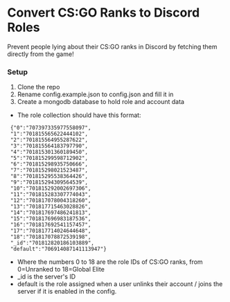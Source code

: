# Convert CS:GO Ranks to Discord Roles
Prevent people lying about their CS:GO ranks in Discord by fetching them directly from the game!
### Setup
1. Clone the repo
2. Rename config.example.json to config.json and fill it in
3. Create a mongodb database to hold role and account data
- The role collection should have this format:
```
 {"0":"707397335977558097",
 "1":"701815565622444102",
 "2":"701815564955287622",
 "3":"701815564183797790",
 "4":"701815301360189450",
 "5":"701815299598712902",
 "6":"701815298935750666",
 "7":"701815298021523487",
 "8":"701815295538364426",
 "9":"701815294309564539",
 "10":"701815292002697306",
 "11":"701815283307774043",
 "12":"701817078004318260",
 "13":"701817715463028826",
 "14":"701817697486241813",
 "15":"701817696983187536",
 "16":"701817692541157457",
 "17":"701817714024644648",
 "18":"701817078872539198",
 "_id":"701812820186103889",
 "default":"706914087141113947"}
```
- Where the numbers 0 to 18 are the role IDs of CS:GO ranks, from 0=Unranked to 18=Global Elite
- _id is the server's ID
- default is the role assigned when a user unlinks their account / joins the server if it is enabled in the config.
